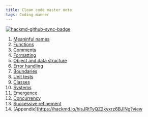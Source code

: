 ```yaml
---
title: Clean code master note
tags: Coding manner
---
```


[![hackmd-github-sync-badge](https://hackmd.io/YSjsy5TJQuOzP6cdDVRT3A/badge)](https://hackmd.io/YSjsy5TJQuOzP6cdDVRT3A)


1. [Meaninful names](https://hackmd.io/aBMP-9U5SkKX-h_RGBATJQ?view)
2. [Functions](https://hackmd.io/s427LofNTj2396It6S3cog?view)
3. [Comments](https://hackmd.io/716zf8FOTeyaiEGME9b57w?view)
4. [Formatting](https://hackmd.io/4xh2EK5CTGKZe5QiZpDbKw?view)
5. [Object and data structure](https://hackmd.io/NR1Wh8dUQ4qqhm8z56pCqQ?view)
6. [Error handling](https://hackmd.io/Mc0FNngKSdqJw5k6Sb-UjQ?view)
7. [Boundaries](https://hackmd.io/O53V_boIQPCGfO2PU67W6w?view)
8. [Unit tests](https://hackmd.io/1Nvof8_4RPmHLVShJbCYvg?view)
9. [Classes](https://hackmd.io/Ncg0M9wkSgOyakq9VdjmGQ?view)
10. [Systems](https://hackmd.io/Kr12aABaQ1eSLSam9p7VBA?view)
11. [Emergence](https://hackmd.io/tHrtYdm-RuSeg4Zxa_ZsLA?view)
12. [Concurrency](https://hackmd.io/svB1_WdSQ6iW-ckI4vv6xA?view)
13. [Successive refinement](https://hackmd.io/aLIphKjaSS-iR7JHMdFd7w?view)
14. [Appendix](https://hackmd.io/hisJRtTyQZ2kyxrz6BJlNg?view